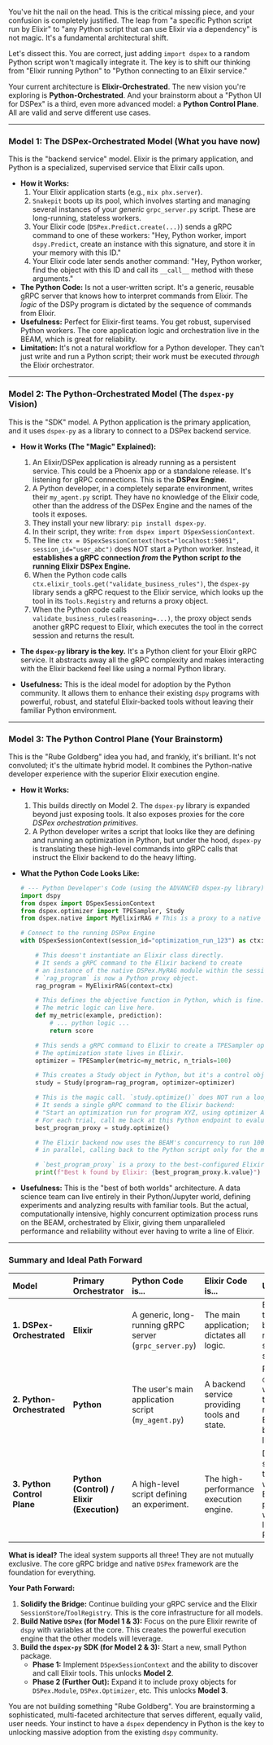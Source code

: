 You've hit the nail on the head. This is the critical missing piece, and your confusion is completely justified. The leap from "a specific Python script run by Elixir" to "any Python script that can use Elixir via a dependency" is not magic. It's a fundamental architectural shift.

Let's dissect this. You are correct, just adding `import dspex` to a random Python script won't magically integrate it. The key is to shift our thinking from "Elixir running Python" to "Python connecting to an Elixir service."

Your current architecture is **Elixir-Orchestrated**. The new vision you're exploring is **Python-Orchestrated**. And your brainstorm about a "Python UI for DSPex" is a third, even more advanced model: a **Python Control Plane**. All are valid and serve different use cases.

---

### Model 1: The DSPex-Orchestrated Model (What you have now)

This is the "backend service" model. Elixir is the primary application, and Python is a specialized, supervised service that Elixir calls upon.

*   **How it Works:**
    1.  Your Elixir application starts (e.g., `mix phx.server`).
    2.  `Snakepit` boots up its pool, which involves starting and managing several instances of your *generic* `grpc_server.py` script. These are long-running, stateless workers.
    3.  Your Elixir code (`DSPex.Predict.create(...)`) sends a gRPC command to one of these workers: "Hey, Python worker, import `dspy.Predict`, create an instance with this signature, and store it in your memory with this ID."
    4.  Your Elixir code later sends another command: "Hey, Python worker, find the object with this ID and call its `__call__` method with these arguments."
*   **The Python Code:** Is not a user-written script. It's a generic, reusable gRPC server that knows how to interpret commands from Elixir. The *logic* of the DSPy program is dictated by the sequence of commands from Elixir.
*   **Usefulness:** Perfect for Elixir-first teams. You get robust, supervised Python workers. The core application logic and orchestration live in the BEAM, which is great for reliability.
*   **Limitation:** It's not a natural workflow for a Python developer. They can't just write and run a Python script; their work must be executed *through* the Elixir orchestrator.

---

### Model 2: The Python-Orchestrated Model (The `dspex-py` Vision)

This is the "SDK" model. A Python application is the primary application, and it uses `dspex-py` as a library to connect to a DSPex backend service.

*   **How it Works (The "Magic" Explained):**
    1.  An Elixir/DSPex application is already running as a persistent service. This could be a Phoenix app or a standalone release. It's listening for gRPC connections. This is the **DSPex Engine**.
    2.  A Python developer, in a completely separate environment, writes their `my_agent.py` script. They have no knowledge of the Elixir code, other than the address of the DSPex Engine and the names of the tools it exposes.
    3.  They install your new library: `pip install dspex-py`.
    4.  In their script, they write: `from dspex import DSpexSessionContext`.
    5.  The line `ctx = DSpexSessionContext(host="localhost:50051", session_id="user_abc")` does NOT start a Python worker. Instead, it **establishes a gRPC connection *from* the Python script *to* the running Elixir DSPex Engine.**
    6.  When the Python code calls `ctx.elixir_tools.get("validate_business_rules")`, the `dspex-py` library sends a gRPC request to the Elixir service, which looks up the tool in its `Tools.Registry` and returns a proxy object.
    7.  When the Python code calls `validate_business_rules(reasoning=...)`, the proxy object sends another gRPC request to Elixir, which executes the tool in the correct session and returns the result.

*   **The `dspex-py` library is the key.** It's a Python client for your Elixir gRPC service. It abstracts away all the gRPC complexity and makes interacting with the Elixir backend feel like using a normal Python library.

*   **Usefulness:** This is the ideal model for adoption by the Python community. It allows them to enhance their existing `dspy` programs with powerful, robust, and stateful Elixir-backed tools without leaving their familiar Python environment.

---

### Model 3: The Python Control Plane (Your Brainstorm)

This is the "Rube Goldberg" idea you had, and frankly, it's brilliant. It's not convoluted; it's the ultimate hybrid model. It combines the Python-native developer experience with the superior Elixir execution engine.

*   **How it Works:**
    1.  This builds directly on Model 2. The `dspex-py` library is expanded beyond just exposing tools. It also exposes proxies for the core *DSPex orchestration primitives*.
    2.  A Python developer writes a script that looks like they are defining and running an optimization in Python, but under the hood, `dspex-py` is translating these high-level commands into gRPC calls that instruct the Elixir backend to do the heavy lifting.

*   **What the Python Code Looks Like:**

    ```python
    # --- Python Developer's Code (using the ADVANCED dspex-py library) ---
    import dspy
    from dspex import DSpexSessionContext
    from dspex.optimizer import TPESampler, Study
    from dspex.native import MyElixirRAG # This is a proxy to a native Elixir module!

    # Connect to the running DSPex Engine
    with DSpexSessionContext(session_id="optimization_run_123") as ctx:

        # This doesn't instantiate an Elixir class directly.
        # It sends a gRPC command to the Elixir backend to create
        # an instance of the native DSPex.MyRAG module within the session.
        # `rag_program` is now a Python proxy object.
        rag_program = MyElixirRAG(context=ctx)

        # This defines the objective function in Python, which is fine.
        # The metric logic can live here.
        def my_metric(example, prediction):
            # ... python logic ...
            return score

        # This sends a gRPC command to Elixir to create a TPESampler optimizer.
        # The optimization state lives in Elixir.
        optimizer = TPESampler(metric=my_metric, n_trials=100)

        # This creates a Study object in Python, but it's a control object.
        study = Study(program=rag_program, optimizer=optimizer)

        # This is the magic call. `study.optimize()` does NOT run a loop in Python.
        # It sends a single gRPC command to the Elixir backend:
        # "Start an optimization run for program XYZ, using optimizer ABC, for 100 trials.
        # For each trial, call me back at this Python endpoint to evaluate the metric."
        best_program_proxy = study.optimize()

        # The Elixir backend now uses the BEAM's concurrency to run 100 trials
        # in parallel, calling back to the Python script only for the metric evaluation.

        # `best_program_proxy` is a proxy to the best-configured Elixir module.
        print(f"Best k found by Elixir: {best_program_proxy.k.value}")
    ```

*   **Usefulness:** This is the "best of both worlds" architecture. A data science team can live entirely in their Python/Jupyter world, defining experiments and analyzing results with familiar tools. But the actual, computationally intensive, highly concurrent optimization process runs on the BEAM, orchestrated by Elixir, giving them unparalleled performance and reliability without ever having to write a line of Elixir.

---

### Summary and Ideal Path Forward

| Model | Primary Orchestrator | Python Code is... | Elixir Code is... | Use Case |
| :--- | :--- | :--- | :--- | :--- |
| **1. DSPex-Orchestrated** | **Elixir** | A generic, long-running gRPC server (`grpc_server.py`) | The main application; dictates all logic. | Elixir-first teams building robust, supervised systems. |
| **2. Python-Orchestrated** | **Python** | The user's main application script (`my_agent.py`) | A backend service providing tools and state. | Python `dspy` users who want to add robust Elixir business logic. |
| **3. Python Control Plane** | **Python (Control) / Elixir (Execution)** | A high-level script defining an experiment. | The high-performance execution engine. | Data science teams wanting Elixir's power without leaving Python. |

**What is ideal?** The ideal system supports all three! They are not mutually exclusive. The core gRPC bridge and native `DSPex` framework are the foundation for everything.

**Your Path Forward:**

1.  **Solidify the Bridge:** Continue building your gRPC service and the Elixir `SessionStore`/`ToolRegistry`. This is the core infrastructure for all models.
2.  **Build Native `DSPex` (for Model 1 & 3):** Focus on the pure Elixir rewrite of `dspy` with variables at the core. This creates the powerful execution engine that the other models will leverage.
3.  **Build the `dspex-py` SDK (for Model 2 & 3):** Start a new, small Python package.
    *   **Phase 1:** Implement `DSpexSessionContext` and the ability to discover and call Elixir tools. This unlocks **Model 2**.
    *   **Phase 2 (Further Out):** Expand it to include proxy objects for `DSPex.Module`, `DSPex.Optimizer`, etc. This unlocks **Model 3**.

You are not building something "Rube Goldberg". You are brainstorming a sophisticated, multi-faceted architecture that serves different, equally valid, user needs. Your instinct to have a `dspex` dependency in Python is the key to unlocking massive adoption from the existing `dspy` community.